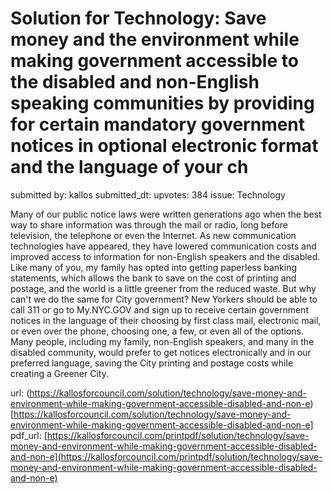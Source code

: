 # Solution for Technology: Save money and the environment while making government accessible to the disabled and non-English speaking communities by providing for certain mandatory government notices in optional electronic format and the language of your ch #

submitted by: kallos
submitted_dt: 
upvotes: 384
issue: Technology

Many of our public notice laws were written generations ago when the best way to share information was through the mail or radio, long before television, the telephone or even the Internet. As new communication technologies have appeared, they have lowered communication costs and improved access to information for non-English speakers and the disabled. Like many of you, my family has opted into getting paperless banking statements, which allows the bank to save on the cost of printing and postage, and the world is a little greener from the reduced waste. But why can't we do the same for City government? New Yorkers should be able to call 311 or go to My.NYC.GOV and sign up to receive certain government notices in the language of their choosing by first class mail, electronic mail, or even over the phone, choosing one, a few, or even all of the options. Many people, including my family, non-English speakers, and many in the disabled community, would prefer to get notices electronically and in our preferred language, saving the City printing and postage costs while creating a Greener City.

url: (https://kallosforcouncil.com/solution/technology/save-money-and-environment-while-making-government-accessible-disabled-and-non-e)[https://kallosforcouncil.com/solution/technology/save-money-and-environment-while-making-government-accessible-disabled-and-non-e]
pdf_url: [https://kallosforcouncil.com/printpdf/solution/technology/save-money-and-environment-while-making-government-accessible-disabled-and-non-e](https://kallosforcouncil.com/printpdf/solution/technology/save-money-and-environment-while-making-government-accessible-disabled-and-non-e)